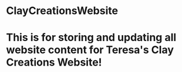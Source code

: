 # ClayCreationsWebsite
# This is for storing and updating all website content for Teresa's Clay Creations Website!